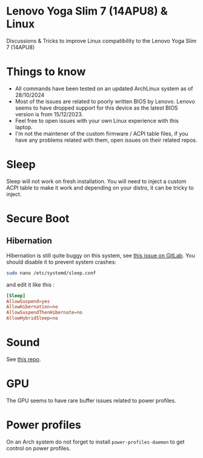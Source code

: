 # Lenovo Yoga Slim 7 (14APU8) & Linux
Discussions & Tricks to improve Linux compatibility to the Lenovo Yoga Slim 7 (14APU8)

# Things to know
- All commands have been tested on an updated ArchLinux system as of 28/10/2024
- Most of the issues are related to poorly written BIOS by Lenovo. Lenovo seems to have dropped support for this device as the latest BIOS version is from 15/12/2023.
- Feel free to open issues with your own Linux experience with this laptop.
- I'm not the maintener of the custom firmware / ACPI table files, if you have any problems related with them, open issues on their related repos. 

# Sleep
Sleep will not work on fresh installation. You will need to inject a custom ACPI table to make it work and depending on your distro, it can be tricky to inject.

# Secure Boot

## Hibernation
Hibernation is still quite buggy on this system, see [this issue on GitLab](https://gitlab.freedesktop.org/drm/amd/-/issues/3047).
You should disable it to prevent system crashes:
```bash
sudo nano /etc/systemd/sleep.conf
```
and edit it like this :
```conf
[Sleep]
AllowSuspend=yes
AllowHibernation=no
AllowSuspendThenHibernate=no
AllowHybridSleep=no
```

# Sound
See [this repo](https://github.com/darinpp/yoga-slim-7).

# GPU
The GPU seems to have rare buffer issues related to power profiles.

# Power profiles
On an Arch system do not forget to install `power-profiles-daemon` to get control on power profiles.
